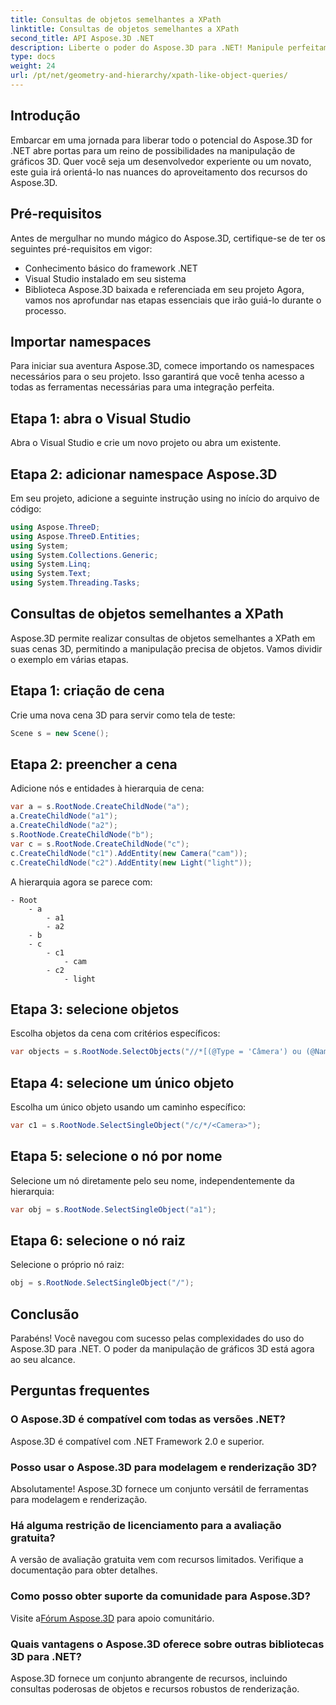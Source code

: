 ```yaml
---
title: Consultas de objetos semelhantes a XPath
linktitle: Consultas de objetos semelhantes a XPath
second_title: API Aspose.3D .NET
description: Liberte o poder do Aspose.3D para .NET! Manipule perfeitamente gráficos 3D com consultas semelhantes a XPath. Baixe agora para uma experiência revolucionária.
type: docs
weight: 24
url: /pt/net/geometry-and-hierarchy/xpath-like-object-queries/
---
```

## Introdução
Embarcar em uma jornada para liberar todo o potencial do Aspose.3D for .NET abre portas para um reino de possibilidades na manipulação de gráficos 3D. Quer você seja um desenvolvedor experiente ou um novato, este guia irá orientá-lo nas nuances do aproveitamento dos recursos do Aspose.3D.
## Pré-requisitos
Antes de mergulhar no mundo mágico do Aspose.3D, certifique-se de ter os seguintes pré-requisitos em vigor:
- Conhecimento básico do framework .NET
- Visual Studio instalado em seu sistema
- Biblioteca Aspose.3D baixada e referenciada em seu projeto
Agora, vamos nos aprofundar nas etapas essenciais que irão guiá-lo durante o processo.
## Importar namespaces
Para iniciar sua aventura Aspose.3D, comece importando os namespaces necessários para o seu projeto. Isso garantirá que você tenha acesso a todas as ferramentas necessárias para uma integração perfeita.
## Etapa 1: abra o Visual Studio
Abra o Visual Studio e crie um novo projeto ou abra um existente.
## Etapa 2: adicionar namespace Aspose.3D
Em seu projeto, adicione a seguinte instrução using no início do arquivo de código:
```csharp
using Aspose.ThreeD;
using Aspose.ThreeD.Entities;
using System;
using System.Collections.Generic;
using System.Linq;
using System.Text;
using System.Threading.Tasks;
```
## Consultas de objetos semelhantes a XPath
Aspose.3D permite realizar consultas de objetos semelhantes a XPath em suas cenas 3D, permitindo a manipulação precisa de objetos. Vamos dividir o exemplo em várias etapas.
## Etapa 1: criação de cena
Crie uma nova cena 3D para servir como tela de teste:
```csharp
Scene s = new Scene();
```
## Etapa 2: preencher a cena
Adicione nós e entidades à hierarquia de cena:
```csharp
var a = s.RootNode.CreateChildNode("a");
a.CreateChildNode("a1");
a.CreateChildNode("a2");
s.RootNode.CreateChildNode("b");
var c = s.RootNode.CreateChildNode("c");
c.CreateChildNode("c1").AddEntity(new Camera("cam"));
c.CreateChildNode("c2").AddEntity(new Light("light"));
```
A hierarquia agora se parece com:
```
- Root
    - a
        - a1
        - a2
    - b
    - c
        - c1
            - cam
        - c2
            - light
```
## Etapa 3: selecione objetos
Escolha objetos da cena com critérios específicos:
```csharp
var objects = s.RootNode.SelectObjects("//*[(@Type = 'Câmera') ou (@Name = 'luz')]");
```
## Etapa 4: selecione um único objeto
Escolha um único objeto usando um caminho específico:
```csharp
var c1 = s.RootNode.SelectSingleObject("/c/*/<Camera>");
```
## Etapa 5: selecione o nó por nome
Selecione um nó diretamente pelo seu nome, independentemente da hierarquia:
```csharp
var obj = s.RootNode.SelectSingleObject("a1");
```
## Etapa 6: selecione o nó raiz
Selecione o próprio nó raiz:
```csharp
obj = s.RootNode.SelectSingleObject("/");
```
## Conclusão
Parabéns! Você navegou com sucesso pelas complexidades do uso do Aspose.3D para .NET. O poder da manipulação de gráficos 3D está agora ao seu alcance.
## Perguntas frequentes
### O Aspose.3D é compatível com todas as versões .NET?
Aspose.3D é compatível com .NET Framework 2.0 e superior.
### Posso usar o Aspose.3D para modelagem e renderização 3D?
Absolutamente! Aspose.3D fornece um conjunto versátil de ferramentas para modelagem e renderização.
### Há alguma restrição de licenciamento para a avaliação gratuita?
A versão de avaliação gratuita vem com recursos limitados. Verifique a documentação para obter detalhes.
### Como posso obter suporte da comunidade para Aspose.3D?
 Visite a[Fórum Aspose.3D](https://forum.aspose.com/c/3d/18) para apoio comunitário.
### Quais vantagens o Aspose.3D oferece sobre outras bibliotecas 3D para .NET?
Aspose.3D fornece um conjunto abrangente de recursos, incluindo consultas poderosas de objetos e recursos robustos de renderização.
